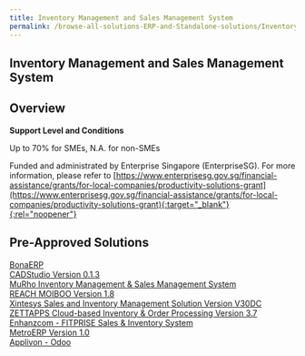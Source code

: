 ```yaml
---
title: Inventory Management and Sales Management System
permalink: /browse-all-solutions-ERP-and-Standalone-solutions/Inventory-Mgmt-and-Sales-Mgmt-System
---
```


## Inventory Management and Sales Management System
## Overview

**Support Level and Conditions**

Up to 70% for SMEs, N.A. for non-SMEs

Funded and administrated by Enterprise Singapore (EnterpriseSG). For more information, please refer to [https://www.enterprisesg.gov.sg/financial-assistance/grants/for-local-companies/productivity-solutions-grant](https://www.enterprisesg.gov.sg/financial-assistance/grants/for-local-companies/productivity-solutions-grant){:target="_blank"}{:rel="noopener"}

## Pre-Approved Solutions

<a href='/productivity-solutions-grant/solutionrepo/solution243' target='_blank'>BonaERP</a><br>
<a href='/productivity-solutions-grant/solutionrepo/solution322' target='_blank'>CADStudio Version 0.1.3</a><br>
<a href='/productivity-solutions-grant/solutionrepo/solution623' target='_blank'>MuRho Inventory Management & Sales Management System</a><br>
<a href='/productivity-solutions-grant/solutionrepo/solution738' target='_blank'>REACH MOIBOO Version 1.8</a><br>
<a href='/productivity-solutions-grant/solutionrepo/solution964' target='_blank'>Xintesys Sales and Inventory Management Solution Version V30DC</a><br>
<a href='/productivity-solutions-grant/solutionrepo/solution973' target='_blank'>ZETTAPPS Cloud-based Inventory & Order Processing Version 3.7</a><br>
<a href='/productivity-solutions-grant/solutionrepo/solution2611' target='_blank'>Enhanzcom - FITPRISE Sales & Inventory System</a><br>
<a href='/productivity-solutions-grant/solutionrepo/solution2732' target='_blank'>MetroERP Version 1.0</a><br>
<a href='/productivity-solutions-grant/solutionrepo/solution2773' target='_blank'>Applivon - Odoo</a><br>
